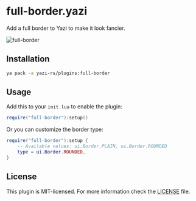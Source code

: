 # full-border.yazi

Add a full border to Yazi to make it look fancier.

![full-border](https://github.com/yazi-rs/plugins/assets/17523360/ef81b560-2465-4d36-abf2-5d21dcb7b987)

## Installation

```sh
ya pack -a yazi-rs/plugins:full-border
```

## Usage

Add this to your `init.lua` to enable the plugin:

```lua
require("full-border"):setup()
```

Or you can customize the border type:

```lua
require("full-border"):setup {
	-- Available values: ui.Border.PLAIN, ui.Border.ROUNDED
	type = ui.Border.ROUNDED,
}
```

## License

This plugin is MIT-licensed. For more information check the [LICENSE](LICENSE) file.
